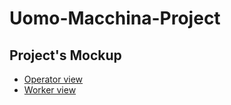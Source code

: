 # Uomo-Macchina-Project

## Project's Mockup
- [Operator view]([https://www.figma.com/design/wp4ofGMWtQCbbOWIsLGGwD/Operatore-Mockup?node-id=0-1&node-type=canvas&t=vPq89MnYvnbvDabX-0](https://www.figma.com/design/wp4ofGMWtQCbbOWIsLGGwD/Operatore-Mockup?node-id=0-1&t=vPq89MnYvnbvDabX-1))
- [Worker view]([https://www.figma.com/design/SJbFipIt2abZ3dJBM9sFSn/Operai-Mockup?node-id=0-1&node-type=canvas&t=R42TsY5lXLRRKSUv-0](https://www.figma.com/design/SJbFipIt2abZ3dJBM9sFSn/Operai-Mockup?node-id=0-1&t=R42TsY5lXLRRKSUv-1))
